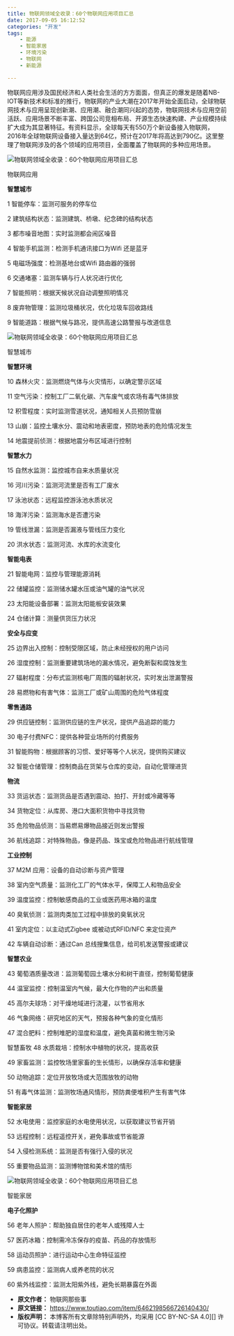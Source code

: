 ```yaml
---
title: 物联网领域全收录：60个物联网应用项目汇总
date: 2017-09-05 16:12:52
categories: "开发"
tags:
	- 能源
	- 智能家居
	- 环境污染
	- 物联网
	- 新能源

---
```


物联网应用涉及国民经济和人类社会生活的方方面面，但真正的爆发是随着NB-IOT等新技术和标准的推行，物联网的产业大潮在2017年开始全面启动，全球物联网技术与应用呈现创新潮、应用潮、融合潮同兴起的态势，物联网技术与应用空前活跃、应用场景不断丰富、跨国公司竞相布局、开源生态快速构建、产业规模持续扩大成为其显著特征。有资料显示，全球每天有550万个新设备接入物联网，2016年全球物联网设备接入量达到64亿，预计在2017年将高达到790亿。这里整理了物联网涉及的各个领域的应用项目，全面覆盖了物联网的多种应用场景。

![物联网领域全收录：60个物联网应用项目汇总][60]

物联网应用

**智慧城市**  


1 智能停车：监测可服务的停车位

2 建筑结构状态：监测建筑、桥墩、纪念碑的结构状态

3 都市噪音地图：实时监测都会闹区噪音

4 智能手机监测：检测手机通讯接口为Wifi 还是蓝牙

5 电磁场强度：检测基地台或Wifi 路由器的强弱

6 交通堵塞：监测车辆与行人状况进行优化

7 智能照明：根据天候状况自动调整照明情况

8 废弃物管理：监测垃圾桶状况，优化垃圾车回收路线

9 智能道路：根据气候与路况，提供高速公路警报与改道信息

![物联网领域全收录：60个物联网应用项目汇总][60 1]

智慧城市

**智慧环境**

10 森林火灾：监测燃烧气体与火灾情形，以确定警示区域

11 空气污染：控制工厂二氧化碳、汽车废气或农场有毒气体排放

12 积雪程度：实时监测雪道状况，通知相关人员预防雪崩

13 山崩：监控土壤水分、震动和地表密度，预防地表的危险情况发生

14 地震提前侦测：根据地震分布区域进行控制

**智慧水力** 

15 自然水监测：监控城市自来水质量状况

16 河川污染：监测河流里是否有工厂废水

17 泳池状态：远程监控游泳池水质状况

18 海洋污染：监测海水是否遭污染

19 管线泄漏：监测是否漏液与管线压力变化

20 洪水状态：监测河流、水库的水流变化

**智能电表**

21 智能电网：监控与管理能源消耗

22 储罐监控：监测储水罐水压或油气罐的油气状况

23 太阳能设备部署：监测太阳能板安装效果

24 仓储计算：测量供货压力状况

**安全与应变**

25 边界出入控制：控制受限区域，防止未经授权的用户访问

26 湿度控制：监测重要建筑场地的漏水情况，避免断裂和腐蚀发生

27 辐射程度：分布式监测核电厂周围的辐射状况，实时发出泄漏警报

28 易燃物和有害气体：监测工厂或矿山周围的危险气体程度

**零售通路** 

29 供应链控制：监测供应链的生产状况，提供产品追踪的能力

30 电子付费NFC：提供各种营业场所的付费服务

31 智能购物：根据顾客的习惯、爱好等等个人状况，提供购买建议

32 智能仓储管理：控制商品在货架与仓库的变动，自动化管理进货

**物流** 

33 货运状态：监测货品是否遇到震动、拍打、开封或冷藏等等

34 货物定位：从库房、港口大面积货物中寻找货物

35 危险物品侦测：当易燃易爆物品接近则发出警报

36 航线追踪：对特殊物品，像是药品、珠宝或危险物品进行航线管理

**工业控制** 

37 M2M 应用：设备的自动诊断与资产管理

38 室内空气质量：监测化工厂的气体水平，保障工人和物品安全

39 温度监控：控制敏感商品的工业或医药用冰箱的温度

40 臭氧侦测：监测肉类加工过程中排放的臭氧状况

41 室内定位：以主动式Zigbee 或被动式RFID/NFC 来定位资产

42 车辆自动诊断：通过Can 总线搜集信息，给司机发送警报或建议

**智慧农业**

43 葡萄酒质量改进：监测葡萄园土壤水分和树干直径，控制葡萄健康

44 温室监控：控制温室内气候，最大化作物的产出和质量

45 高尔夫球场：对干燥地域进行浇灌，以节省用水

46 气象网络：研究地区的天气，预报各种气象的变化情形

47 混合肥料：控制堆肥的湿度和温度，避免真菌和微生物污染

智慧畜牧 48 水质栽培：控制水中植物的状况，提高收获

49 家畜监测：监控牧场里家畜的生长情形，以确保存活率和健康

50 动物追踪：定位开放牧场或大范围放牧的动物

51 有毒气体监测：监测牧场通风情形，预防粪便堆积产生有害气体

**智能家居** 

52 水电使用：监控家庭的水电使用状况，以获取建议节省开销

53 远程控制：远程遥控开关，避免事故或节省能源

54 入侵检测系统：监测是否有强行入侵的状况

55 重要物品监测：监测博物馆和美术馆的情形

![物联网领域全收录：60个物联网应用项目汇总][60 2]

智能家居

**电子化照护** 

56 老年人照护：帮助独自居住的老年人或残障人士

57 医药冰箱：控制需冷冻保存的疫苗、药品的存放情形

58 运动员照护：进行运动中心生命特征监控

59 病患监控：监测病人或养老院的状况

60 紫外线监控：监测太阳紫外线，避免长期暴露在外面


[60]: static/resources/crawler/BN2M-BYUV-6JJU.jpg
[60 1]: static/resources/crawler/QUUA-UYAJ-BZNV.jpg
[60 2]: static/resources/crawler/Z2AI-M2M2-26RJ.jpg
 *  **原文作者：** 物联网那些事
 *  **原文链接：** https://www.toutiao.com/item/6462198566726140430/
 *  **版权声明：** 本博客所有文章除特别声明外，均采用 [CC BY-NC-SA 4.0][] 许可协议。转载请注明出处。
